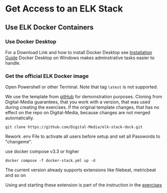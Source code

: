 # Get Access to an ELK Stack

## Use ELK Docker Containers

### Use Docker Desktop

For a Download Link and how to install Docker Desktop see [Installation Guide](https://github.com/Digital-Media/fhooe-web-dock/blob/main/INSTALL.md#install-docker)
Docker Desktop on Windows makes adminstrative tasks easier to handle.

### Get the official ELK Docker image

Open Powershell or other Terminal.
Note that tag `latest` is not supported.

We use the template from [gitHub](https://github.com/deviantony/docker-elk) for demonstration purposes.
Cloning from Digital-Media guarantees, that you work with a version, that was used during creating the exercises.
If the original template changes, that has no effect on the repo on Digital-Media, because changes are not merged automatically.
```shell
git clone https://github.com/Digital-Media/elk-stack-dock.git
```

Rework .env File to activate all users before setup and set all Passwords to "changeme".

use docker compose v3.3 or higher
```shell
docker compose -f docker-stack.yml up -d
```

The current version already supports extensions like filebeat, metricbeat and so on

Using and starting these extension is part of the instruction in the [exercises](https://github.com/Digital-Media/big_data/blob/main/elk-stack/EXERCISE.md)
